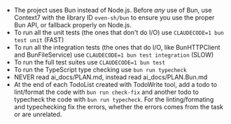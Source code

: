 - The project uses Bun instead of Node.js. Before *any* use of Bun, use Context7 with the library ID `oven-sh/bun` to ensure you use the proper Bun API, or fallback properly on Node.js.
- To run all the unit tests (the ones that don't do I/O) use `CLAUDECODE=1 bun test unit` (FAST)
- To run all the integration tests (the ones that do I/O, like BunHTTPClient and BunFileService) use `CLAUDECODE=1 bun test integration` (SLOW)
- To run the full test suites use `CLAUDECODE=1 bun test` 
- To run the TypeScript type checking use `bun run typecheck`
- NEVER read ai_docs/PLAN.md, instead read ai_docs/PLAN.Bun.md
- At the end of each TodoList created with TodoWrite tool, add a todo to lint/format the code with `bun run check-fix` and another todo to typecheck the code with `bun run typecheck`. For the linting/formating and typechecking fix the errors, whether the errors comes from the task or are unrelated.